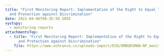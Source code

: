 ```yaml
---
title: "First Monitoring Report: Implementation of the Right to Equal Treatment
  and Protection against Discrimination"
date: 2021-04-06T06:35:50.509Z
vystupy:
  - monitoring-reports
attachmentsTop:
  - title: "First Monitoring Report: Implementation of the Right to Equal Treatment
      and Protection against Discrimination"
    file: https://www.ochrance.cz/uploads-import/ESO/OMBUDSMAN-NF_monitor-z-01_EN.pdf
---
```

